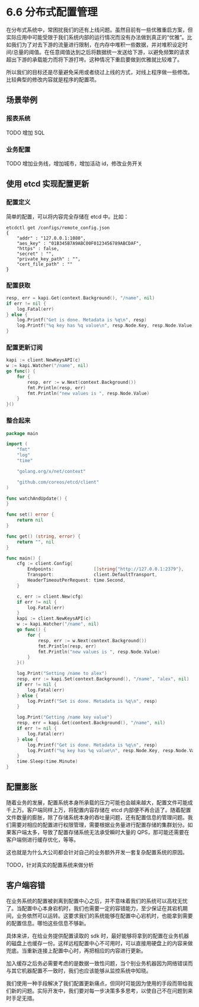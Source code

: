 # 6.6 分布式配置管理

在分布式系统中，常困扰我们的还有上线问题。虽然目前有一些优雅重启方案，但实际应用中可能受限于我们系统内部的运行情况而没有办法做到真正的“优雅”。比如我们为了对去下游的流量进行限制，在内存中堆积一些数据，并对堆积设定时间/总量的阈值。在任意阈值达到之后将数据统一发送给下游，以避免频繁的请求超出下游的承载能力而将下游打垮。这种情况下重启要做到优雅就比较难了。

所以我们的目标还是尽量避免采用或者绕过上线的方式，对线上程序做一些修改。比较典型的修改内容就是程序的配置项。

## 场景举例

### 报表系统

TODO 增加 SQL

### 业务配置

TODO 增加业务线，增加城市，增加活动 id，修改业务开关

## 使用 etcd 实现配置更新

### 配置定义

简单的配置，可以将内容完全存储在 etcd 中。比如：

```shell
etcdctl get /configs/remote_config.json
{
    "addr" : "127.0.0.1:1080",
    "aes_key" : "01B345B7A9ABC00F0123456789ABCDAF",
    "https" : false,
    "secret" : "",
    "private_key_path" : "",
    "cert_file_path" : ""
}
```

### 配置获取

```go
resp, err = kapi.Get(context.Background(), "/name", nil)
if err != nil {
    log.Fatal(err)
} else {
    log.Printf("Get is done. Metadata is %q\n", resp)
    log.Printf("%q key has %q value\n", resp.Node.Key, resp.Node.Value)
}
```

### 配置更新订阅

```go
kapi := client.NewKeysAPI(c)
w := kapi.Watcher("/name", nil)
go func() {
    for {
        resp, err := w.Next(context.Background())
        fmt.Println(resp, err)
        fmt.Println("new values is ", resp.Node.Value)
    }
}()
```

### 整合起来

```go
package main

import (
    "fmt"
    "log"
    "time"

    "golang.org/x/net/context"

    "github.com/coreos/etcd/client"
)

func watchAndUpdate() {
}

func set() error {
    return nil
}

func get() (string, error) {
    return "", nil
}

func main() {
    cfg := client.Config{
        Endpoints:               []string{"http://127.0.0.1:2379"},
        Transport:               client.DefaultTransport,
        HeaderTimeoutPerRequest: time.Second,
    }

    c, err := client.New(cfg)
    if err != nil {
        log.Fatal(err)
    }
    kapi := client.NewKeysAPI(c)
    w := kapi.Watcher("/name", nil)
    go func() {
        for {
            resp, err := w.Next(context.Background())
            fmt.Println(resp, err)
            fmt.Println("new values is ", resp.Node.Value)
        }
    }()

    log.Print("Setting /name to alex")
    resp, err := kapi.Set(context.Background(), "/name", "alex", nil)
    if err != nil {
        log.Fatal(err)
    } else {
        log.Printf("Set is done. Metadata is %q\n", resp)
    }

    log.Print("Getting /name key value")
    resp, err = kapi.Get(context.Background(), "/name", nil)
    if err != nil {
        log.Fatal(err)
    } else {
        log.Printf("Get is done. Metadata is %q\n", resp)
        log.Printf("%q key has %q value\n", resp.Node.Key, resp.Node.Value)
    }
    time.Sleep(time.Minute)
}
```

## 配置膨胀

随着业务的发展，配置系统本身所承载的压力可能也会越来越大，配置文件可能成千上万。客户端同样上万，将配置内容存储在 etcd 内部便不再合适了。随着配置文件数量的膨胀，除了存储系统本身的吞吐量问题，还有配置信息的管理问题。我们需要对相应的配置进行权限管理，需要根据业务量进行配置存储的集群划分。如果客户端太多，导致了配置存储系统无法承受瞬时大量的 QPS，那可能还需要在客户端侧进行缓存优化，等等。

这也就是为什么大公司都会针对自己的业务额外开发一套复杂配置系统的原因。

TODO，针对真实的配置系统来做分析

## 客户端容错

在业务系统的配置被剥离到配置中心之后，并不意味着我们的系统可以高枕无忧了。当配置中心本身宕机时，我们也需要一定的容错能力，至少保证在其宕机期间，业务依然可以运转。这要求我们的系统能够在配置中心宕机时，也能拿到需要的配置信息。哪怕这些信息不够新。

具体来讲，在给业务提供配置读取的 sdk 时，最好能够将拿到的配置在业务机器的磁盘上也缓存一份。这样远程配置中心不可用时，可以直接用硬盘上的内容来做兜底。当重新连接上配置中心时，再把相应的内容进行更新。

加入缓存之后务必需要考虑的是数据一致性问题，当个别业务机器因为网络错误而与其它机器配置不一致时，我们也应该能够从监控系统中知晓。

我们使用一种手段解决了我们配置更新痛点，但同时可能因为使用的手段而带给我们新的问题。实际开发中，我们要对每一步决策多多思考，以使自己不在问题到来时手足无措。
